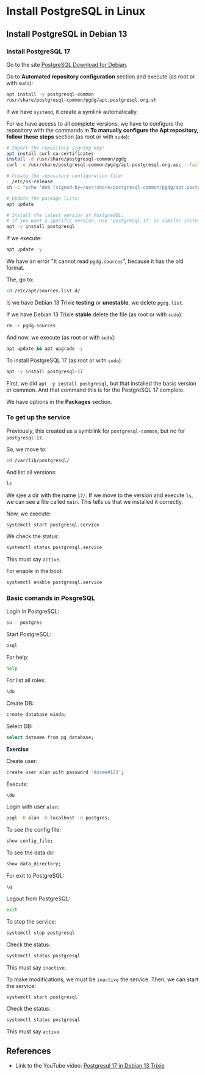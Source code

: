 # Install PostgreSQL in Linux

## Install PostgreSQL in Debian 13

### Install PostgreSQL 17

Go to the site [PostgreSQL Download for Debian](https://www.postgresql.org/download/linux/debian/).

Go to **Automated repository configuration** section and execute (as root or with `sudo`):

```bash
apt install -y postgresql-common
/usr/share/postgresql-cpmmon/pgdg/apt.postgresql.org.sh
```

If we have `systemd`, it create a symlink automatically.

For we have access to all complete versions, we have to configure the repository with the commands in
**To manually configure the Apt repository, follow these steps** section (as root or with `sudo`):

```bash
# Import the repository signing key:
apt install curl ca-certificates
install -d /usr/share/postgresql-common/pgdg
curl -o /usr/share/postgresql-common/pgdg/apt.postgresql.org.asc --fail https://www.postgresql.org/media/keys/ACCC4CF8.asc

# Create the repository configuration file:
. /etc/os-release
sh -c "echo 'deb [signed-by=/usr/share/postgresql-common/pgdg/apt.postgresql.org.asc] https://apt.postgresql.org/pub/repos/apt $VERSION_CODENAME-pgdg main' > /etc/apt/sources.list.d/pgdg.list"

# Update the package lists:
apt update

# Install the latest version of PostgreSQL:
# If you want a specific version, use 'postgresql-17' or similar instead of 'postgresql'
apt -y install postgresql
```

If we execute:

```bash
apt update -y
```

We have an error "It cannot read `pgdg.sources`", because it has the old format.

The, go to:

```bash
cd /etc/apt/sources.list.d/
```

Is we have Debian 13 Trixie **testing** or **unestable**, we delete `pgdg.list`.

If we have Debian 13 Trixie **stable** delete the file (as root or with `sudo`):

```bash
rm -r pgdg.sources
```

And now, we execute (as root or with `sudo`):

```bash
apt update && apt upgrade -y
```

To install PostgreSQL 17 (as root or with `sudo`):

```bash
apt -y install postgresql-17
```

First, we did `apt -y install postgresql`, but that installed the basic version or common. And that command
this is for the PostgreSQL 17 complete.

We have options in the **Packages** section.

### To get up the service

Previously, this created us a symblink for `postgresql-common`, but no for `postgresql-17`. 

So, we move to:

```bash
cd /var/lib/postgresql/
```

And list all versions:

```bash
ls
```

We sjee a dir with the name `17/`. If we move to the version and execute `ls`, we can see a file called `main`.
This tells us that we installed it correctly.

Now, we execute:

```bash
systemctl start postgresql.service
```

We check the status:

```bash
systemctl status postgresql.service
```

This must say `active`.

For enable in the boot:

```bash
systemctl enable postgresql.service
```

### Basic comands in PosgreSQL

Login in PostgreSQL:

```bash
su - postgres
```

Start PostgreSQL:

```bash
psql
```

For help:

```bash
help
```

For list all roles:

```bash
\du
```

Create DB:

```bash
create database winda;
```

Select DB:

```bash
select datname from pg_database;
```

**Exercise**

Create user:

```bash
create user alan with password 'Anime#123';
```

Execute:

```bash
\du
```

Login with user `alan`:

```bash
psql -U alan -h localhost -d postgres;
```

To see the config file:

```bash
show config_file;
```

To see the data dir:

```bash
show data_directory;
```

For exit to PostgreSQL:

```bash
\q
```

Logout from PostgreSQL:

```bash
exit
```

To stop the service:

```bash
systemctl stop postgresql
```

Check the status:

```bash
systemctl status postgresql
```

This must say `inactive`.

To make modifications, we must be `inactive` the service. Then, we can start the service:

```bash
systemctl start postgresql
```

Check the status:

```bash
systemctl status postgresql
```

This must say `active`.

## References

* Link to the YouTube video: [Postgresql 17 in Debian 13 Trixie](https://youtu.be/ZV-MlFuFnVU?si=s7DnVd4324IVvDUY)
